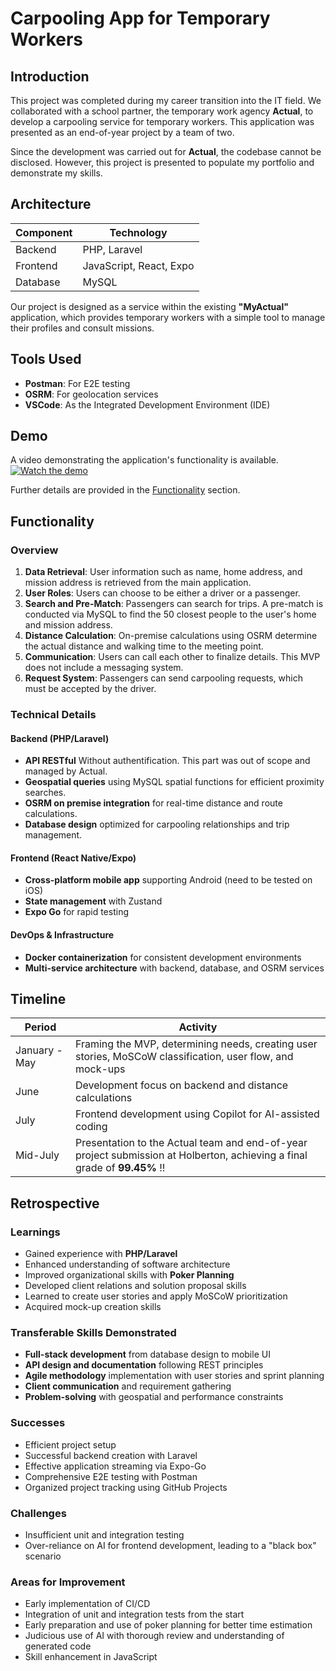 # Carpooling App for Temporary Workers

## Introduction

This project was completed during my career transition into the IT field. We collaborated with a school partner, the temporary work agency **Actual**, to develop a carpooling service for temporary workers. This application was presented as an end-of-year project by a team of two.

Since the development was carried out for **Actual**, the codebase cannot be disclosed. However, this project is presented to populate my portfolio and demonstrate my skills.

## Architecture

| Component | Technology |
|-----------|------------|
| Backend | PHP, Laravel |
| Frontend | JavaScript, React, Expo |
| Database | MySQL |

Our project is designed as a service within the existing **"MyActual"** application, which provides temporary workers with a simple tool to manage their profiles and consult missions.

## Tools Used

- **Postman**: For E2E testing
- **OSRM**: For geolocation services
- **VSCode**: As the Integrated Development Environment (IDE)



## Demo

A video demonstrating the application's functionality is available. 
[![Watch the demo](https://img.youtube.com/vi/T22knp3O-FM/0.jpg)](https://www.youtube.com/watch?v=T22knp3O-FM)

Further details are provided in the [Functionality](#functionality) section.



## Functionality

### Overview

1. **Data Retrieval**: User information such as name, home address, and mission address is retrieved from the main application.
2. **User Roles**: Users can choose to be either a driver or a passenger.
3. **Search and Pre-Match**: Passengers can search for trips. A pre-match is conducted via MySQL to find the 50 closest people to the user's home and mission address.
4. **Distance Calculation**: On-premise calculations using OSRM determine the actual distance and walking time to the meeting point.
5. **Communication**: Users can call each other to finalize details. This MVP does not include a messaging system.
6. **Request System**: Passengers can send carpooling requests, which must be accepted by the driver.

### Technical Details

#### Backend (PHP/Laravel)
- **API RESTful** Without authentification. This part was out of scope and managed by Actual.
- **Geospatial queries** using MySQL spatial functions for efficient proximity searches.
- **OSRM on premise integration** for real-time distance and route calculations. 
- **Database design** optimized for carpooling relationships and trip management.

#### Frontend (React Native/Expo)
- **Cross-platform mobile app** supporting Android (need to be tested on iOS)
- **State management**  with Zustand
- **Expo Go** for rapid testing 

#### DevOps & Infrastructure
- **Docker containerization** for consistent development environments
- **Multi-service architecture** with backend, database, and OSRM services


## Timeline

| Period | Activity |
|--------|----------|
| January - May | Framing the MVP, determining needs, creating user stories, MoSCoW classification, user flow, and mock-ups |
| June | Development focus on backend and distance calculations |
| July | Frontend development using Copilot for AI-assisted coding |
| Mid-July | Presentation to the Actual team and end-of-year project submission at Holberton, achieving a final grade of **99.45%** !!|

## Retrospective

### Learnings

- Gained experience with **PHP/Laravel**
- Enhanced understanding of software architecture
- Improved organizational skills with **Poker Planning**
- Developed client relations and solution proposal skills
- Learned to create user stories and apply MoSCoW prioritization
- Acquired mock-up creation skills

### Transferable Skills Demonstrated

- **Full-stack development** from database design to mobile UI
- **API design and documentation** following REST principles
- **Agile methodology** implementation with user stories and sprint planning
- **Client communication** and requirement gathering
- **Problem-solving** with geospatial and performance constraints

### Successes

- Efficient project setup
- Successful backend creation with Laravel
- Effective application streaming via Expo-Go
- Comprehensive E2E testing with Postman
- Organized project tracking using GitHub Projects

### Challenges

- Insufficient unit and integration testing
- Over-reliance on AI for frontend development, leading to a "black box" scenario


### Areas for Improvement

- Early implementation of CI/CD
- Integration of unit and integration tests from the start
- Early preparation and use of poker planning for better time estimation
- Judicious use of AI with thorough review and understanding of generated code
- Skill enhancement in JavaScript

